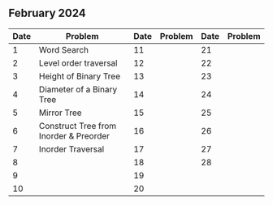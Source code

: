 ## February 2024

| Date | Problem                                | Date | Problem | Date | Problem |
| ---- | -------------------------------------- | ---- | ------- | ---- | ------- |
| 1    | Word Search                            | 11   |         | 21   |         |
| 2    | Level order traversal                  | 12   |         | 22   |         |
| 3    | Height of Binary Tree                  | 13   |         | 23   |         |
| 4    | Diameter of a Binary Tree              | 14   |         | 24   |         |
| 5    | Mirror Tree                            | 15   |         | 25   |         |
| 6    | Construct Tree from Inorder & Preorder | 16   |         | 26   |         |
| 7    | Inorder Traversal                      | 17   |         | 27   |         |
| 8    |                                        | 18   |         | 28   |         |
| 9    |                                        | 19   |         |      |         |
| 10   |                                        | 20   |         |      |         |
